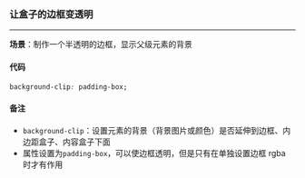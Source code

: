 ### 让盒子的边框变透明

---

**场景**：制作一个半透明的边框，显示父级元素的背景

#### 代码

```css
background-clip: padding-box;
```

#### 备注

- `background-clip`：设置元素的背景（背景图片或颜色）是否延伸到边框、内边距盒子、内容盒子下面
- 属性设置为`padding-box`，可以使边框透明，但是只有在单独设置边框 rgba 时才有作用
